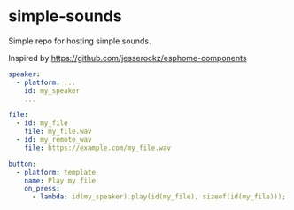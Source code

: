 # simple-sounds

Simple repo for hosting simple sounds.

Inspired by https://github.com/jesserockz/esphome-components

```yaml
speaker:
  - platform: ...
    id: my_speaker
    ...

file:
  - id: my_file
    file: my_file.wav
  - id: my_remote_wav
    file: https://example.com/my_file.wav

button:
  - platform: template
    name: Play my file
    on_press:
      - lambda: id(my_speaker).play(id(my_file), sizeof(id(my_file)));
```
